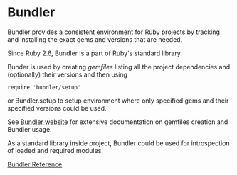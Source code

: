 # Bundler

Bundler provides a consistent environment for Ruby projects by tracking and
installing the exact gems and versions that are needed.

Since Ruby 2.6, Bundler is a part of Ruby's standard library.

Bunder is used by creating *gemfiles* listing all the project dependencies and
(optionally) their versions and then using

    require 'bundler/setup'

or Bundler.setup to setup environment where only specified gems and their
specified versions could be used.

See [Bundler website](https://bundler.io/docs.html) for extensive
documentation on gemfiles creation and Bundler usage.

As a standard library inside project, Bundler could be used for introspection
of loaded and required modules.

[Bundler Reference](https://ruby-doc.org/stdlib-2.7.0/libdoc/bundler/rdoc/Bundler.html)
